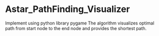 # Astar_PathFinding_Visualizer
Implement using python library pygame
The algorithm visualizes optimal path from start node to the end node and provides the shortest path.
